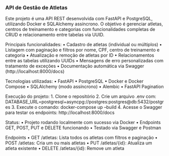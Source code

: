  ### API de Gestão de Atletas

Este projeto é uma API REST desenvolvida com FastAPI e PostgreSQL, utilizando Docker e SQLAlchemy assíncrono. O objetivo é gerenciar atletas, centros de treinamento e categorias com funcionalidades completas de CRUD e relacionamento entre tabelas via UUID.

Principais funcionalidades:
	•	Cadastro de atletas (individual ou múltiplos)
	•	Listagem com paginação e filtros por nome, CPF, centro de treinamento e categoria
	•	Atualização e remoção de atletas por ID
	•	Relacionamentos entre as tabelas utilizando UUIDs
	•	Mensagens de erro personalizadas com tratamento de exceções
	•	Documentação automática via Swagger (http://localhost:8000/docs)

Tecnologias utilizadas:
	•	FastAPI
	•	PostgreSQL
	•	Docker e Docker Compose
	•	SQLAlchemy (modo assíncrono)
	•	Alembic
	•	FastAPI Pagination

Execução do projeto:
	1.	Clone o repositório
	2.	Crie um arquivo .env com:
DATABASE_URL=postgresql+asyncpg://postgres:postgres@db:5432/postgres
	3.	Execute o comando:
docker-compose up –build
	4.	Acesse o Swagger para testar os endpoints:
http://localhost:8000/docs

Status:
	•	Projeto rodando localmente com sucesso via Docker
	•	Endpoints GET, POST, PUT e DELETE funcionando
	•	Testado via Swagger e Postman

   Endpoints
	•	GET /atletas: Lista todos os atletas com filtros e paginação
	•	POST /atletas: Cria um ou mais atletas
	•	PUT /atletas/{id}: Atualiza um atleta existente
	•	DELETE /atletas/{id}: Remove um atleta
